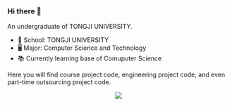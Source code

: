### Hi there 👋

<!--
**lphlch/lphlch** is a ✨ _special_ ✨ repository because its `README.md` (this file) appears on your GitHub profile.

Here are some ideas to get you started:

- 🔭 I’m currently working on ...
- 🌱 I’m currently learning ...
- 👯 I’m looking to collaborate on ...
- 🤔 I’m looking for help with ...
- 💬 Ask me about ...
- 📫 How to reach me: ...
- 😄 Pronouns: ...
- ⚡ Fun fact: ...
-->
An undergraduate of TONGJI UNIVERSITY.
- 🏫 School: TONGJI UNIVERSITY
- 🖥️ Major: Computer Science and Technology
- 📚 Currently learning base of Comuputer Science

Here you will find course project code, engineering project code, and even part-time outsourcing project code.

<p align='center'>
<img src="https://visitor-badge.laobi.icu/badge?page_id=lphlch"> 
</p>
